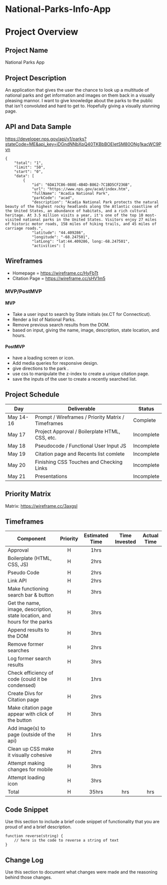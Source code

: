 # National-Parks-Info-App

# Project Overview

## Project Name

National Parks App

## Project Description

An application that gives the user the chance to look up a multitude of national parks and get information and images on them back in a visually pleasing mannor. I want to give knowledge about the parks to the public that isn't convoluted and hard to get to. Hopefully giving a visually stunning page.


## API and Data Sample

https://developer.nps.gov/api/v1/parks?stateCode=ME&api_key=iDGndNNbXpQ40TKBbBOEIetSM80ONg1kacWC9Pvn

```
{
    "total": "1",
    "limit": "50",
    "start": "0",
    "data": [
        {
            "id": "6DA17C86-088E-4B4D-B862-7C1BD5CF236B",
            "url": "https://www.nps.gov/acad/index.htm",
            "fullName": "Acadia National Park",
            "parkCode": "acad",
            "description": "Acadia National Park protects the natural beauty of the highest rocky headlands along the Atlantic coastline of the United States, an abundance of habitats, and a rich cultural heritage. At 3.5 million visits a year, it's one of the top 10 most-visited national parks in the United States. Visitors enjoy 27 miles of historic motor roads, 158 miles of hiking trails, and 45 miles of carriage roads.",
            "latitude": "44.409286",
            "longitude": "-68.247501",
            "latLong": "lat:44.409286, long:-68.247501",
            "activities": [
```


## Wireframes

- Homepage = https://wireframe.cc/HyFbTt
- Citation Page = https://wireframe.cc/sHV1m5

### MVP/PostMVP

#### MVP 

- Take a user input to search by State initials (ex.CT for Connecticut).
- Render a list of National Parks.
- Remove previous search results from the DOM.
- based on input, giving the name, image, description, state location, and hours.

#### PostMVP  

- have a loading screen or icon.
- Add media queries for responsive design.
- give directions to the park .
- use css to manipulate the z-index to create a unique citation page.
- save the inputs of the user to create a recently searched list.

## Project Schedule

|  Day | Deliverable | Status
|---|---| ---|
|May 14-16| Prompt / Wireframes / Priority Matrix / Timeframes | Complete
|May 17| Project Approval / Boilerplate HTML, CSS, etc. | Incomplete
|May 18| Pseudocode / Functional User Input JS | Incomplete
|May 19| Citation page and Recents list comlete | Incomplete
|May 20| Finishing CSS Touches and Checking Links | Incomplete
|May 21| Presentations | Incomplete

## Priority Matrix

Matrix: https://wireframe.cc/3axgsI
## Timeframes

| Component | Priority | Estimated Time | Time Invested | Actual Time |
| --- | :---: |  :---: | :---: | :---: |
| Approval | H | 1hrs|  |  |
| Boilerplate (HTML, CSS, JS) | H | 2hrs|  |  |
| Pseudo Code | H | 2hrs|  |  |
| Link API | H | 2hrs|  |  |
| Make functioning search bar & button | H | 3hrs|  |  |
| Get the name, image, description, state location, and hours for the parks | H | 3hrs|  |  |
| Append results to the DOM | H | 3hrs|  |  |
| Remove former searches | H | 2hrs|  |  |
| Log former search results | H | 3hrs|  |  |
| Check efficiency of code (could it be condensed) | H | 1hrs|  |  |
| Create Divs for Citation page | H | 2hrs|  |  |
| Make citation page appear with click of the button | H | 3hrs|  |  |
| Add image(s) to page (outside of the api) | H | 1hrs|  |  |
| Clean up CSS make it visually cohesive | H | 2hrs|  |  |
| Attempt making changes for mobile | H | 3hrs|  |  |
| Attempt loading icon | H | 3hrs|  |  |
| Total | H | 35hrs| hrs | hrs |

## Code Snippet

Use this section to include a brief code snippet of functionality that you are proud of and a brief description.  

```
function reverse(string) {
	// here is the code to reverse a string of text
}
```

## Change Log
 Use this section to document what changes were made and the reasoning behind those changes.  
